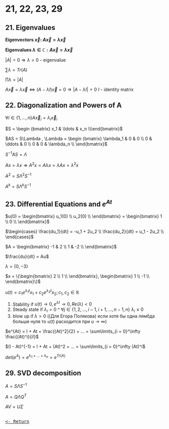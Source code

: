 # 21, 22, 23, 29

## 21. Eigenvalues

**Eigenvectors $\vec x :$ $A\vec x = \lambda \vec x$**

**Eigenvalues $\lambda \in \mathbb C: A\vec x = \lambda \vec x$**

$|A| = 0 ⇒ \lambda = 0$ - eigenvalue

$\sum \lambda = Tr(A)$

$\prod \lambda = |A|$

$A\vec x = \lambda \vec x \iff (A - \lambda I)\vec x = 0 ⇒ |A - \lambda I| = 0$
$I$ - identity matrix

## 22. Diagonalization and Powers of A

$\forall i \in \{1,…,n\} A\vec x_i = \lambda_i \vec x_i$

$S = \begin {bmatrix} x_1 & \ldots & x_n \\\end{bmatrix}$

$AS = S\Lambda , \Lambda = \begin {bmatrix} \lambda_1 & 0 & 0 \\ 0 & \ddots & 0 \\ 0 & 0 & \lambda_n \\ \end{bmatrix}$

$S^{-1}AS = \Lambda$

$Ax = \lambda x ⇒ A^2 x = A\lambda x = \lambda Ax = \lambda^2 x$

$A^2 = S \Lambda^2 S^{-1}$

$A^k = S\Lambda^k S^{-1}$

## 23. Differential Equations and $e^{At}$

$u(0) = \begin{bmatrix} u_1(0) \\ u_2(0) \\ \end{bmatrix} = \begin{bmatrix} 1 \\ 0 \\ \end{bmatrix}$

$\begin{cases} \frac{du_1}{dt} = -u_1 + 2u_2 \\ \frac{du_2}{dt} = u_1 - 2u_2 \\ \end{cases}$

$A = \begin{bmatrix} -1 & 2 \\ 1 & -2 \\ \end{bmatrix}$

$\frac{du}{dt} = Au$

$\lambda = \{0, - 3\}$

$x = \{\begin{bmatrix} 2 \\ 1 \\ \end{bmatrix}, \begin{bmatrix} 1 \\ -1 \\ \end{bmatrix}\}$

$u(t) = c_1 e^{\lambda_1 t} x_1 + c_2 e^{\lambda_2 t} x_2; c_1,c_2 \in \mathbb R$

1. Stability if $u(t) \to 0 ,e^{\lambda t} \to 0 ,Re(\lambda) < 0$
2. Steady state if $\lambda_i = 0$  ^ $\forall j \in \{1,2,...,i-1,i+1,...,n-1,n\}$  $\lambda_i \leq 0$
3. blow up if $\lambda > 0$ ((Для Егора Полякова) если хотя бы одна лямбда больше нуля то $u(t)$ расходится при $u \to \infty$)

$e^{At} = I + At + \frac{(At)^2}{2} + … = \sum\limits_{i = 0}^\infty \frac{(At)^i}{i!}$

$(I - At)^{-1} = I + At + (At)^2 + … = \sum\limits_{i = 0}^\infty (At)^i$

$det(e^A) = e^{\lambda_1 + … + \lambda_n} = e^{Tr(A)}$

## 29. SVD decomposition

$A = S\Lambda S^{-1}$

$A = Q\Lambda Q^T$

$AV = U\Sigma$

[<kbd><br><- Return<br></kbd>](../FinalPrep.md)
